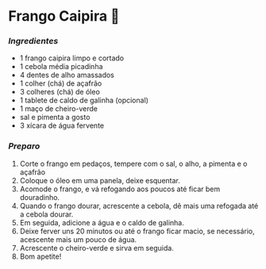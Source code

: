 # Frango Caipira :baby_chick:

### *Ingredientes*

- 1 frango caipira limpo e cortado
- 1 cebola média picadinha
- 4 dentes de alho amassados
- 1 colher (chá) de açafrão
- 3 colheres (chá) de óleo
- 1 tablete de caldo de galinha (opcional)
- 1 maço de cheiro-verde
- sal e pimenta a gosto
- 3 xícara de água fervente

### *Preparo*

1. Corte o frango em pedaços, tempere com o sal, o alho, a pimenta e o açafrão
2. Coloque o óleo em uma panela, deixe esquentar.
3. Acomode o frango, e vá refogando aos poucos até ficar bem douradinho.
4. Quando o frango dourar, acrescente a cebola, dê mais uma refogada até a cebola dourar.
5. Em seguida, adicione a água e o caldo de galinha.
6. Deixe ferver uns 20 minutos ou até o frango ficar macio, se necessário, acescente mais um pouco de água.
7. Acrescente o cheiro-verde e sirva em seguida.
8. Bom apetite!